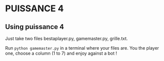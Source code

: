 PUISSANCE 4
======================

Using puissance 4
-------------------

Just take two files bestaplayer.py, gamemaster.py, grille.txt.

Run ```python gamemaster.py``` in a terminal where your files are.
You the player one, choose a column (1 to 7) and enjoy against a bot !